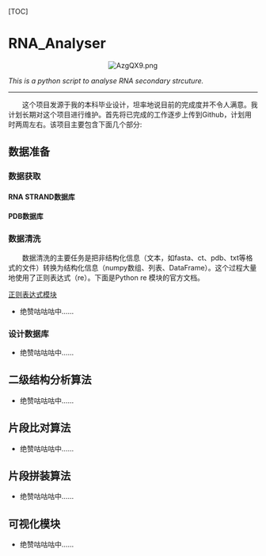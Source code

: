 [TOC]
# RNA_Analyser
<div align=center><img src="https://s2.ax1x.com/2019/04/17/AzgQX9.png" alt="AzgQX9.png" border="0" /></div>

*This is a python script to analyse RNA secondary strcuture.*
***
&emsp;&emsp;这个项目发源于我的本科毕业设计，坦率地说目前的完成度并不令人满意。我计划长期对这个项目进行维护。首先将已完成的工作逐步上传到Github，计划用时两周左右。该项目主要包含下面几个部分:

## 数据准备
### 数据获取
#### RNA STRAND数据库

#### PDB数据库

### 数据清洗

&emsp;&emsp;数据清洗的主要任务是把非结构化信息（文本，如fasta、ct、pdb、txt等格式的文件）转换为结构化信息（numpy数组、列表、DataFrame）。这个过程大量地使用了正则表达式（re）。下面是Python re 模块的官方文档。

[正则表达式模块](https://docs.python.org/zh-cn/3/library/re.html)

* 绝赞咕咕咕中……
### 设计数据库
* 绝赞咕咕咕中……
## 二级结构分析算法
* 绝赞咕咕咕中……
## 片段比对算法
* 绝赞咕咕咕中……
## 片段拼装算法
* 绝赞咕咕咕中……
## 可视化模块
* 绝赞咕咕咕中……
